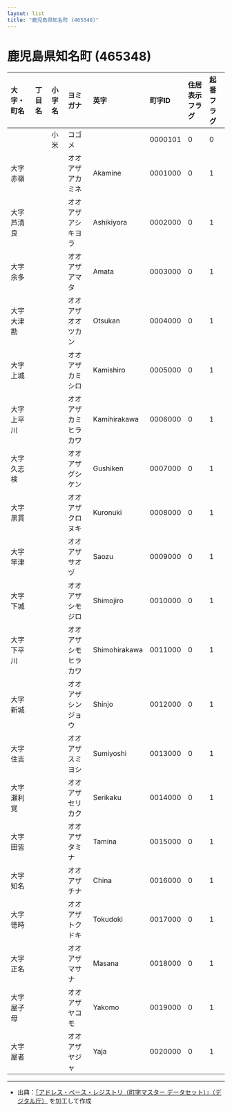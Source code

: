 ```yaml
---
layout: list
title: "鹿児島県知名町 (465348)"
---
```


# 鹿児島県知名町 (465348)

| 大字・町名 | 丁目名 | 小字名 | ヨミガナ | 英字 | 町字ID | 住居表示フラグ | 起番フラグ |
|:---|:---|:---|:---|:---|:---|:---|:---|
|  |  | 小米 |   コゴメ |  | 0000101 | 0 | 0 |
| 大字赤嶺 |  |  | オオアザアカミネ   | Akamine | 0001000 | 0 | 1 |
| 大字芦清良 |  |  | オオアザアシキヨラ   | Ashikiyora | 0002000 | 0 | 1 |
| 大字余多 |  |  | オオアザアマタ   | Amata | 0003000 | 0 | 1 |
| 大字大津勘 |  |  | オオアザオオツカン   | Otsukan | 0004000 | 0 | 1 |
| 大字上城 |  |  | オオアザカミシロ   | Kamishiro | 0005000 | 0 | 1 |
| 大字上平川 |  |  | オオアザカミヒラカワ   | Kamihirakawa | 0006000 | 0 | 1 |
| 大字久志検 |  |  | オオアザグシケン   | Gushiken | 0007000 | 0 | 1 |
| 大字黒貫 |  |  | オオアザクロヌキ   | Kuronuki | 0008000 | 0 | 1 |
| 大字竿津 |  |  | オオアザサオヅ   | Saozu | 0009000 | 0 | 1 |
| 大字下城 |  |  | オオアザシモジロ   | Shimojiro | 0010000 | 0 | 1 |
| 大字下平川 |  |  | オオアザシモヒラカワ   | Shimohirakawa | 0011000 | 0 | 1 |
| 大字新城 |  |  | オオアザシンジョウ   | Shinjo | 0012000 | 0 | 1 |
| 大字住吉 |  |  | オオアザスミヨシ   | Sumiyoshi | 0013000 | 0 | 1 |
| 大字瀬利覚 |  |  | オオアザセリカク   | Serikaku | 0014000 | 0 | 1 |
| 大字田皆 |  |  | オオアザタミナ   | Tamina | 0015000 | 0 | 1 |
| 大字知名 |  |  | オオアザチナ   | China | 0016000 | 0 | 1 |
| 大字徳時 |  |  | オオアザトクドキ   | Tokudoki | 0017000 | 0 | 1 |
| 大字正名 |  |  | オオアザマサナ   | Masana | 0018000 | 0 | 1 |
| 大字屋子母 |  |  | オオアザヤコモ   | Yakomo | 0019000 | 0 | 1 |
| 大字屋者 |  |  | オオアザヤジャ   | Yaja | 0020000 | 0 | 1 |

---

- 出典：[「アドレス・ベース・レジストリ（町字マスター データセット）』（デジタル庁）](https://www.digital.go.jp/policies/base_registry_address/) を加工して作成